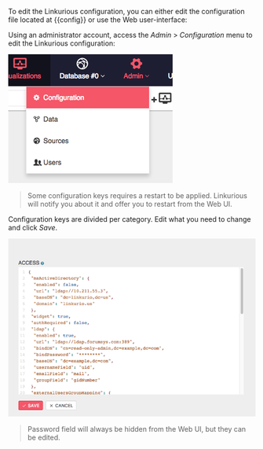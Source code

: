 To edit the Linkurious configuration, you can either edit the configuration file located at {{config}}
or use the Web user-interface:

Using an administrator account, access the *Admin* > *Configuration* menu to edit the Linkurious configuration:

![](configuration-menu.png)

> Some configuration keys requires a restart to be applied. Linkurious will notify you about it and offer you to restart from the Web UI.

Configuration keys are divided per category. Edit what you need to change and click *Save*.

![](configure-ui.png)

> Password field will always be hidden from the Web UI, but they can be edited.
